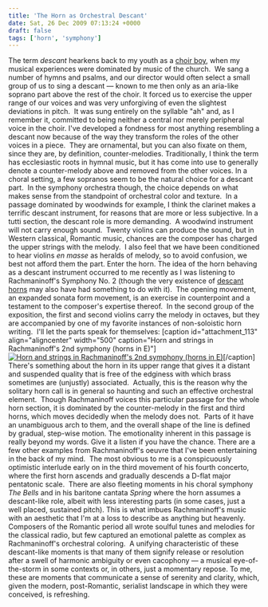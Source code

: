 ```yaml
---
title: 'The Horn as Orchestral Descant'
date: Sat, 26 Dec 2009 07:13:24 +0000
draft: false
tags: ['horn', 'symphony']
---
```


The term _descant_ hearkens back to my youth as a [choir boy](http://www.thepasadenaboyschoir.org/ "The Pasadena Boys Choir"), when my musical experiences were dominated by music of the church.  We sang a number of hymns and psalms, and our director would often select a small group of us to sing a descant — known to me then only as an aria-like soprano part above the rest of the choir. It forced us to exercise the upper range of our voices and was very unforgiving of even the slightest deviations in pitch.  It was sung entirely on the syllable "ah" and, as I remember it, committed to being neither a central nor merely peripheral voice in the choir. I've developed a fondness for most anything resembling a descant now because of the way they transform the roles of the other voices in a piece.  They are ornamental, but you can also fixate on them, since they are, by definition, counter-melodies. Traditionally, I think the term has ecclesiastic roots in hymnal music, but it has come into use to generally denote a counter-melody above and removed from the other voices. In a choral setting, a few sopranos seem to be the natural choice for a descant part.  In the symphony orchestra though, the choice depends on what makes sense from the standpoint of orchestral color and texture.  In a passage dominated by woodwinds for example, I think the clarinet makes a terrific descant instrument, for reasons that are more or less subjective. In a tutti section, the descant role is more demanding.  A woodwind instrument will not carry enough sound.  Twenty violins can produce the sound, but in Western classical, Romantic music, chances are the composer has charged the upper strings with the melody.  I also feel that we have been conditioned to hear violins _en masse_ as heralds of melody, so to avoid confusion, we best not afford them the part. Enter the horn. The idea of the horn behaving as a descant instrument occurred to me recently as I was listening to Rachmaninoff's Symphony No. 2 (though the very existence of [descant horns](http://www.gebr-alexander.de/index.php?id=25&L=1 "Alexander descant horns") may also have had something to do with it).  The opening movement, an expanded sonata form movement, is an exercise in counterpoint and a testament to the composer's expertise thereof.  In the second group of the exposition, the first and second violins carry the melody in octaves, but they are accompanied by one of my favorite instances of non-soloistic horn writing.  I'll let the parts speak for themselves: \[caption id="attachment\_113" align="aligncenter" width="500" caption="Horn and strings in Rachmaninoff's 2nd symphony (horns in E)"\][![Horn and strings in Rachmaninoff's 2nd symphony (horns in E)](https://alexchaocom.files.wordpress.com/2021/07/f96ad-rachmaninoff-symphony2-descant.jpg "rachmaninoff-symphony2-descant")](https://alexchaocom.files.wordpress.com/2021/07/0aa18-rachmaninoff-symphony2-descant-full.gif "Horn and strings in Rachmaninoff's 2nd symphony (horns in E)")\[/caption\] There's something about the horn in its upper range that gives it a distant and suspended quality that is free of the edginess with which brass sometimes are (unjustly) associated.  Actually, this is the reason why the solitary horn call is in general so haunting and such an effective orchestral element.  Though Rachmaninoff voices this particular passage for the whole horn section, it is dominated by the counter-melody in the first and third horns, which moves decidedly when the melody does not.  Parts of it have an unambiguous arch to them, and the overall shape of the line is defined by gradual, step-wise motion. The emotionality inherent in this passage is really beyond my words. Give it a listen if you have the chance. There are a few other examples from Rachmaninoff's oeuvre that I've been entertaining in the back of my mind.  The most obvious to me is a conspicuously optimistic interlude early on in the third movement of his fourth concerto, where the first horn ascends and gradually descends a D-flat major pentatonic scale.  There are also fleeting moments in his choral symphony _The Bells_ and in his baritone cantata _Spring_ where the horn assumes a descant-like role, albeit with less interesting parts (in some cases, just a well placed, sustained pitch). This is what imbues Rachmaninoff's music with an aesthetic that I'm at a loss to describe as anything but heavenly.  Composers of the Romantic period all wrote soulful tunes and melodies for the classical radio, but few captured an emotional palette as complex as Rachmaninoff's orchestral coloring.  A unifying characteristic of these descant-like moments is that many of them signify release or resolution after a swell of harmonic ambiguity or even cacophony — a musical eye-of-the-storm in some contexts or, in others, just a momentary repose. To me, these are moments that communicate a sense of serenity and clarity, which, given the modern, post-Romantic, serialist landscape in which they were conceived, is refreshing.
